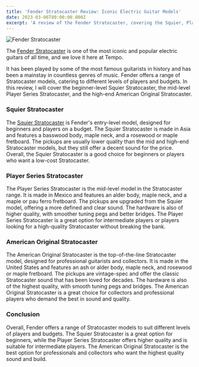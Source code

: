 ```yaml
---
title: 'Fender Stratocaster Review: Iconic Electric Guitar Models'
date: 2023-03-06T00:00:00.000Z
excerpt: 'A review of the Fender Stratocaster, covering the Squier, Player Series, and American Original models for different levels of players and budgets.'
---
```


![Fender Stratocaster](https://musomatch.tempomobile.co.uk/blog/wp-content/uploads/2023/03/IMG_2078-798x1024.jpeg)

The [Fender Stratocaster](https://www.fender.com/en-GB/start) is one of the most iconic and popular electric guitars of all time, and we love it here at Tempo.

It has been played by some of the most famous guitarists in history and has been a mainstay in countless genres of music. Fender offers a range of Stratocaster models, catering to different levels of players and budgets. In this review, I will cover the beginner-level Squier Stratocaster, the mid-level Player Series Stratocaster, and the high-end American Original Stratocaster.

### Squier Stratocaster

The [Squier Stratocaster](https://www.fender.com/en-GB/squier-electric-guitars/?rdl=true) is Fender's entry-level model, designed for beginners and players on a budget. The Squier Stratocaster is made in Asia and features a basswood body, maple neck, and a rosewood or maple fretboard. The pickups are usually lower quality than the mid and high-end Stratocaster models, but they still offer a decent sound for the price. Overall, the Squier Stratocaster is a good choice for beginners or players who want a low-cost Stratocaster.

### Player Series Stratocaster

The Player Series Stratocaster is the mid-level model in the Stratocaster range. It is made in Mexico and features an alder body, maple neck, and a maple or pau ferro fretboard. The pickups are upgraded from the Squier model, offering a more defined and clear sound. The hardware is also of higher quality, with smoother tuning pegs and better bridges. The Player Series Stratocaster is a great option for intermediate players or players looking for a high-quality Stratocaster without breaking the bank.

### American Original Stratocaster

The American Original Stratocaster is the top-of-the-line Stratocaster model, designed for professional guitarists and collectors. It is made in the United States and features an ash or alder body, maple neck, and rosewood or maple fretboard. The pickups are vintage-spec and offer the classic Stratocaster sound that has been loved for decades. The hardware is also of the highest quality, with smooth tuning pegs and bridges. The American Original Stratocaster is a great choice for collectors and professional players who demand the best in sound and quality.

### Conclusion

Overall, Fender offers a range of Stratocaster models to suit different levels of players and budgets. The Squier Stratocaster is a great option for beginners, while the Player Series Stratocaster offers higher quality and is suitable for intermediate players. The American Original Stratocaster is the best option for professionals and collectors who want the highest quality sound and build.
